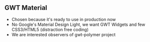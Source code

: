 ##  GWT Material

* Chosen because it's ready to use in production now
* No Google's Material Design Light, we want GWT Widgets and few CSS3/HTML5 (distraction free coding)                                            
* We are interested observers of gwt-polymer project

